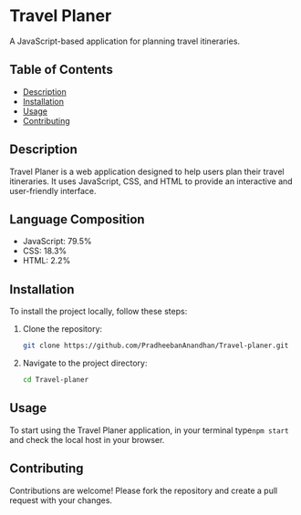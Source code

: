 # Travel Planer

A JavaScript-based application for planning travel itineraries.

## Table of Contents

- [Description](#description)
- [Installation](#installation)
- [Usage](#usage)
- [Contributing](#contributing)


## Description

Travel Planer is a web application designed to help users plan their travel itineraries. It uses JavaScript, CSS, and HTML to provide an interactive and user-friendly interface.

## Language Composition

- JavaScript: 79.5%
- CSS: 18.3%
- HTML: 2.2%

## Installation

To install the project locally, follow these steps:

1. Clone the repository:
    ```sh
    git clone https://github.com/PradheebanAnandhan/Travel-planer.git
    ```
2. Navigate to the project directory:
    ```sh
    cd Travel-planer
    ```

## Usage

To start using the Travel Planer application, in your terminal type```npm start``` and check the local host in your browser.

## Contributing

Contributions are welcome! Please fork the repository and create a pull request with your changes.
